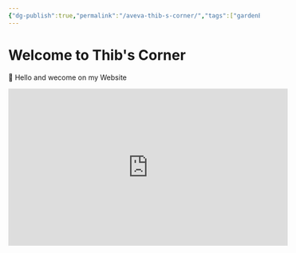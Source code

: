 ```yaml
---
{"dg-publish":true,"permalink":"/aveva-thib-s-corner/","tags":["gardenEntry"]}
---
```


# Welcome to Thib's Corner

👋 Hello and wecome on my Website

<iframe width="560" height="315" src="https://www.youtube.com/embed/l8Cpq6hN_ag?si=YI0I0_LBNDJbGTlG" title="YouTube video player" frameborder="0" allow="accelerometer; autoplay; clipboard-write; encrypted-media; gyroscope; picture-in-picture; web-share" referrerpolicy="strict-origin-when-cross-origin" allowfullscreen></iframe>
